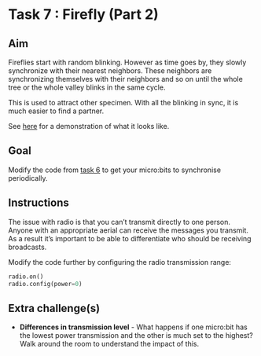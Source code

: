 # Task 7 : Firefly (Part 2)

## Aim

Fireflies start with random blinking. However as time goes by, they slowly synchronize with their nearest neighbors. These neighbors are synchronizing themselves with their neighbors and so on until the whole tree or the whole valley blinks in the same cycle. 

This is used to attract other specimen. With all the blinking in sync, it is much easier to find a partner.

See [here](https://ncase.me/fireflies/) for a demonstration of what it looks like.

## Goal

Modify the code from [task 6](task6.md) to get your micro:bits to synchronise periodically.

## Instructions

The issue with radio is that you can’t transmit directly to one person. Anyone with an appropriate aerial can receive the messages you transmit. As a result it’s important to be able to differentiate who should be receiving broadcasts.

Modify the code further by configuring the radio transmission range:

```python
radio.on()
radio.config(power=0)
```

## Extra challenge(s)

* **Differences in transmission level** - What happens if one micro:bit has the lowest power transmission and the other is much set to the highest? Walk around the room to understand the impact of this.